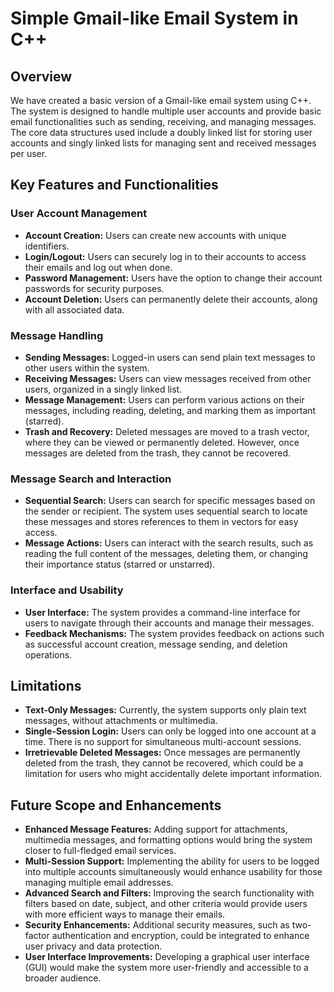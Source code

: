# Simple Gmail-like Email System in C++

## Overview
We have created a basic version of a Gmail-like email system using C++. The system is designed to handle multiple user accounts and provide basic email functionalities such as sending, receiving, and managing messages. The core data structures used include a doubly linked list for storing user accounts and singly linked lists for managing sent and received messages per user.

## Key Features and Functionalities

### User Account Management
- **Account Creation:** Users can create new accounts with unique identifiers.
- **Login/Logout:** Users can securely log in to their accounts to access their emails and log out when done.
- **Password Management:** Users have the option to change their account passwords for security purposes.
- **Account Deletion:** Users can permanently delete their accounts, along with all associated data.

### Message Handling
- **Sending Messages:** Logged-in users can send plain text messages to other users within the system.
- **Receiving Messages:** Users can view messages received from other users, organized in a singly linked list.
- **Message Management:** Users can perform various actions on their messages, including reading, deleting, and marking them as important (starred).
- **Trash and Recovery:** Deleted messages are moved to a trash vector, where they can be viewed or permanently deleted. However, once messages are deleted from the trash, they cannot be recovered.

### Message Search and Interaction
- **Sequential Search:** Users can search for specific messages based on the sender or recipient. The system uses sequential search to locate these messages and stores references to them in vectors for easy access.
- **Message Actions:** Users can interact with the search results, such as reading the full content of the messages, deleting them, or changing their importance status (starred or unstarred).

### Interface and Usability
- **User Interface:** The system provides a command-line interface for users to navigate through their accounts and manage their messages.
- **Feedback Mechanisms:** The system provides feedback on actions such as successful account creation, message sending, and deletion operations.

## Limitations
- **Text-Only Messages:** Currently, the system supports only plain text messages, without attachments or multimedia.
- **Single-Session Login:** Users can only be logged into one account at a time. There is no support for simultaneous multi-account sessions.
- **Irretrievable Deleted Messages:** Once messages are permanently deleted from the trash, they cannot be recovered, which could be a limitation for users who might accidentally delete important information.

## Future Scope and Enhancements
- **Enhanced Message Features:** Adding support for attachments, multimedia messages, and formatting options would bring the system closer to full-fledged email services.
- **Multi-Session Support:** Implementing the ability for users to be logged into multiple accounts simultaneously would enhance usability for those managing multiple email addresses.
- **Advanced Search and Filters:** Improving the search functionality with filters based on date, subject, and other criteria would provide users with more efficient ways to manage their emails.
- **Security Enhancements:** Additional security measures, such as two-factor authentication and encryption, could be integrated to enhance user privacy and data protection.
- **User Interface Improvements:** Developing a graphical user interface (GUI) would make the system more user-friendly and accessible to a broader audience.
